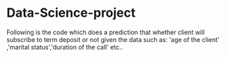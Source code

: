 # Data-Science-project
Following is the code which does a prediction that whether client will subscribe to term deposit or not given the data such as: 'age of the client' ,'marital status','duration of the call' etc..
